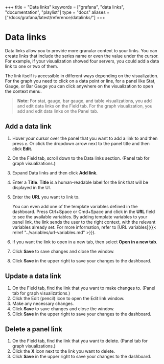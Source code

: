 +++
title = "Data links"
keywords = ["grafana", "data links", "documentation", "playlist"]
type = "docs"
aliases = ["/docs/grafana/latest/reference/datalinks/"]
+++

# Data links

Data links allow you to provide more granular context to your links. You can create links that include the series name or even the value under the cursor. For example, if your visualization showed four servers, you could add a data link to one or two of them.

The link itself is accessible in different ways depending on the visualization. For the graph you need to click on a data point or line, for a panel like
Stat, Gauge, or Bar Gauge you can click anywhere on the visualization to open the context menu.

>**Note:** For stat, gauge, bar gauge, and table visualizations, you add and edit data links on the Field tab. For the graph visualization, you add and edit data links on the Panel tab.

## Add a data link

1. Hover your cursor over the panel that you want to add a link to and then press `e`. Or click the dropdown arrow next to the panel title and then click **Edit**.
1. On the Field tab, scroll down to the Data links section. (Panel tab for graph visualizations.)
1. Expand Data links and then click **Add link**.
1. Enter a **Title**. **Title** is a human-readable label for the link that will be displayed in the UI.
1. Enter the **URL** you want to link to.
   
   You can even add one of the template variables defined in the dashboard. Press Ctrl+Space or Cmd+Space and click in the **URL** field to see the available variables. By adding template variables to your panel link, the link sends the user to the right context, with the relevant variables already set. For more information, refer to [URL variables]({{< relref "../variables/url-variables.md" >}}).
   
1. If you want the link to open in a new tab, then select **Open in a new tab**.
1. Click **Save** to save changes and close the window.
1. Click **Save** in the upper right to save your changes to the dashboard.

## Update a data link

1. On the Field tab, find the link that you want to make changes to. (Panel tab for graph visualizations.)
1. Click the Edit (pencil) icon to open the Edit link window. 
1. Make any necessary changes.
1. Click **Save** to save changes and close the window.
1. Click **Save** in the upper right to save your changes to the dashboard.

## Delete a panel link

1. On the Field tab, find the link that you want to delete. (Panel tab for graph visualizations.)
1. Click the **X** icon next to the link you want to delete. 
1. Click **Save** in the upper right to save your changes to the dashboard.
